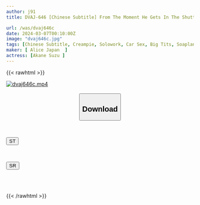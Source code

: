 ```yaml
---
author: j91
title: DVAJ-646 [Chinese Subtitle] From The Moment He Gets In The Shuttle Car, He Is Immediately Squeezed And Squeezed! Whether It's On A Lewd Chair Or On A Mat, She's Constantly Jerked Off And Creampied Before She Gets Thirsty And Leads To Ejaculation Non-stop Until She's Dropped Off In Front Of The Station. A Total Of 10 Shots At A Divine Soapland, Suzu Aiho.

url: /was/dvaj646c
date: 2024-03-07T00:10:00Z
image: "dvaj646c.jpg"
tags: [Chinese Subtitle, Creampie, Solowork, Car Sex, Big Tits, Soapland	]
maker: [ Alice Japan  ]
actress: [Akane Suzu ]
---
```



{{< rawhtml >}}

<div class="video" data-videoid="3ajAa8DYZKTdVgd">
    <a href="javascript:;">
        <img src="/was/dvaj646c/dvaj646c.jpg" width="WIDTH" height="HEIGHT" alt="dvaj646c.mp4" loading="lazy">
    </a>
</div>

<script type="text/javascript" src="https://j91.asia/asset/on-demand-st.js"></script>

<br>
  <link rel="stylesheet" href="https://j91.asia/asset/bs5.css">
  
  <center>
  <button class="btn btn-primary" type="button" data-bs-toggle="collapse" data-bs-target=".multi-collapse" aria-expanded="false" aria-controls="multiCollapseExample1 multiCollapseExample2"><h2>Download</h2></button></center>
</p>
<div class="row">
  <div class="col">
    <div class="collapse multi-collapse" id="multiCollapseExample1">
      <div class="card card-body">
	      	      <br>
<div class="buttons">  
<p><a href="https://streamtape.to/v/3ajAa8DYZKTdVgd" target="_blank"><button class="btn-hover color-3"><i class="fa fa-download"></i> ST</button></a></p></div>
    </div>
  </div>
</div>
  <div class="col">
    <div class="collapse multi-collapse" id="multiCollapseExample2">
      <div class="card card-body">
	      <br>
<div class="buttons">
<p><a href="https://rubystm.com/vebgrdnfbt87" target="_blank"><button class="btn-hover color-2"><i class="fa fa-download"></i> SR</button></a></p></div>
<br><br>
      </div>
    </div>
  </div>
</div>

{{< /rawhtml >}}